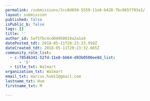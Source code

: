 ```yaml
---
permalink: /submissions/2cc8d650-5559-11e8-b428-7bc865f793a1/
layout: submission
published: false
isPublic_b: false
tags: []
title: ''
author_id: 5af5fbc4cd04950018a2a1a9
datePosted_tdt: 2018-05-11T20:23:33.950Z
dateCreated_tdt: 2018-05-11T20:23:32.665Z
community_role_list:
  - c-78546341-52fd-11e8-bb64-d93b0506ee8d_list:
      - '5'
  - title_txt: Walmart
organization_txt: Walmart
email_txt: marcus.hum11@gmail.com
lastname_txt: Hum
firstname_txt: M

---
```



